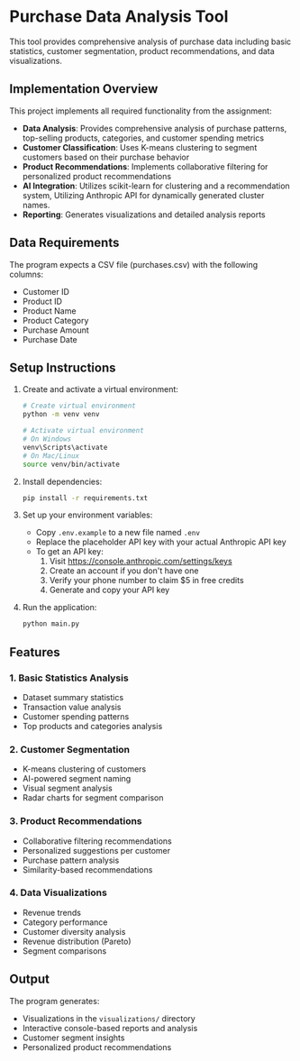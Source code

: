 # Purchase Data Analysis Tool

This tool provides comprehensive analysis of purchase data including basic statistics, customer segmentation, product recommendations, and data visualizations.

## Implementation Overview

This project implements all required functionality from the assignment:

- **Data Analysis**: Provides comprehensive analysis of purchase patterns, top-selling products, categories, and customer spending metrics
- **Customer Classification**: Uses K-means clustering to segment customers based on their purchase behavior
- **Product Recommendations**: Implements collaborative filtering for personalized product recommendations
- **AI Integration**: Utilizes scikit-learn for clustering and a recommendation system, Utilizing Anthropic API for dynamically generated cluster names.
- **Reporting**: Generates visualizations and detailed analysis reports

## Data Requirements

The program expects a CSV file (purchases.csv) with the following columns:

- Customer ID
- Product ID
- Product Name
- Product Category
- Purchase Amount
- Purchase Date

## Setup Instructions

1. Create and activate a virtual environment:

   ```bash
   # Create virtual environment
   python -m venv venv

   # Activate virtual environment
   # On Windows
   venv\Scripts\activate
   # On Mac/Linux
   source venv/bin/activate
   ```

2. Install dependencies:

   ```bash
   pip install -r requirements.txt
   ```

3. Set up your environment variables:

   - Copy `.env.example` to a new file named `.env`
   - Replace the placeholder API key with your actual Anthropic API key
   - To get an API key:
     1. Visit https://console.anthropic.com/settings/keys
     2. Create an account if you don't have one
     3. Verify your phone number to claim $5 in free credits
     4. Generate and copy your API key

4. Run the application:
   ```bash
   python main.py
   ```

## Features

### 1. Basic Statistics Analysis

- Dataset summary statistics
- Transaction value analysis
- Customer spending patterns
- Top products and categories analysis

### 2. Customer Segmentation

- K-means clustering of customers
- AI-powered segment naming
- Visual segment analysis
- Radar charts for segment comparison

### 3. Product Recommendations

- Collaborative filtering recommendations
- Personalized suggestions per customer
- Purchase pattern analysis
- Similarity-based recommendations

### 4. Data Visualizations

- Revenue trends
- Category performance
- Customer diversity analysis
- Revenue distribution (Pareto)
- Segment comparisons

## Output

The program generates:

- Visualizations in the `visualizations/` directory
- Interactive console-based reports and analysis
- Customer segment insights
- Personalized product recommendations
